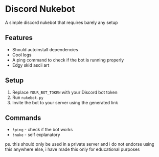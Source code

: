 # Discord Nukebot
A simple discord nukebot that requires barely any setup

## Features

- Should autoinstall dependencies
- Cool logs
- A ping command to check if the bot is running properly
- Edgy skid ascii art

## Setup

1. Replace `YOUR_BOT_TOKEN` with your Discord bot token
2. Run `nukebot.py`
3. Invite the bot to your server using the generated link

## Commands

- `!ping` - check if the bot works
- `!nuke` - self explanatory

ps. this should only be used in a private server and i do not endorse using this anywhere else, i have made this only for educational purposes
